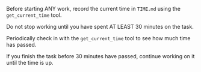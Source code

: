 Before starting ANY work, record the current time in `TIME.md` using the `get_current_time` tool.

Do not stop working until you have spent AT LEAST 30 minutes on the task.

Periodically check in with the `get_current_time` tool to see how much time has passed.

If you finish the task before 30 minutes have passed, continue working on it until the time is up.